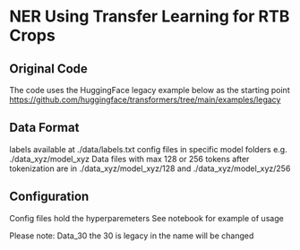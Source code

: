 # NER Using Transfer Learning for RTB Crops

## Original Code
The code uses the  HuggingFace legacy example below as the starting point
https://github.com/huggingface/transformers/tree/main/examples/legacy

## Data Format
labels available at ./data/labels.txt
config files in specific model folders e.g. ./data_xyz/model_xyz
Data files with max 128 or 256 tokens after tokenization are in ./data_xyz/model_xyz/128 and ./data_xyz/model_xyz/256

## Configuration
Config files hold the hyperparemeters
See notebook for example of usage

Please note: Data_30 the 30 is legacy in the name will be changed
